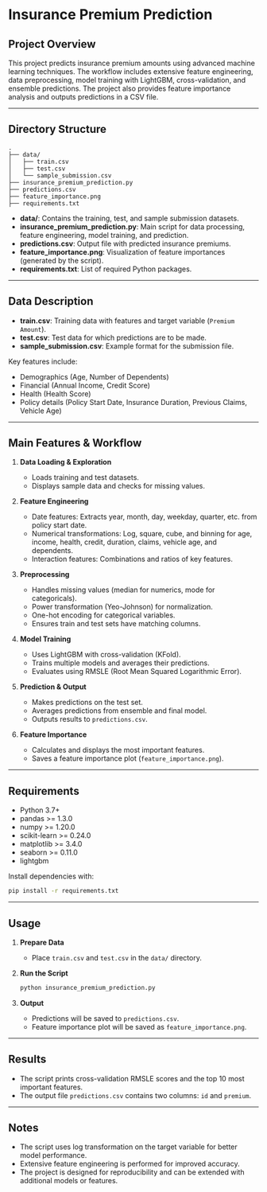# Insurance Premium Prediction

## Project Overview

This project predicts insurance premium amounts using advanced machine learning techniques. The workflow includes extensive feature engineering, data preprocessing, model training with LightGBM, cross-validation, and ensemble predictions. The project also provides feature importance analysis and outputs predictions in a CSV file.

---

## Directory Structure

```
.
├── data/
│   ├── train.csv
│   ├── test.csv
│   └── sample_submission.csv
├── insurance_premium_prediction.py
├── predictions.csv
├── feature_importance.png
├── requirements.txt
```

- **data/**: Contains the training, test, and sample submission datasets.
- **insurance_premium_prediction.py**: Main script for data processing, feature engineering, model training, and prediction.
- **predictions.csv**: Output file with predicted insurance premiums.
- **feature_importance.png**: Visualization of feature importances (generated by the script).
- **requirements.txt**: List of required Python packages.

---

## Data Description

- **train.csv**: Training data with features and target variable (`Premium Amount`).
- **test.csv**: Test data for which predictions are to be made.
- **sample_submission.csv**: Example format for the submission file.

Key features include:
- Demographics (Age, Number of Dependents)
- Financial (Annual Income, Credit Score)
- Health (Health Score)
- Policy details (Policy Start Date, Insurance Duration, Previous Claims, Vehicle Age)

---

## Main Features & Workflow

1. **Data Loading & Exploration**
   - Loads training and test datasets.
   - Displays sample data and checks for missing values.

2. **Feature Engineering**
   - Date features: Extracts year, month, day, weekday, quarter, etc. from policy start date.
   - Numerical transformations: Log, square, cube, and binning for age, income, health, credit, duration, claims, vehicle age, and dependents.
   - Interaction features: Combinations and ratios of key features.

3. **Preprocessing**
   - Handles missing values (median for numerics, mode for categoricals).
   - Power transformation (Yeo-Johnson) for normalization.
   - One-hot encoding for categorical variables.
   - Ensures train and test sets have matching columns.

4. **Model Training**
   - Uses LightGBM with cross-validation (KFold).
   - Trains multiple models and averages their predictions.
   - Evaluates using RMSLE (Root Mean Squared Logarithmic Error).

5. **Prediction & Output**
   - Makes predictions on the test set.
   - Averages predictions from ensemble and final model.
   - Outputs results to `predictions.csv`.

6. **Feature Importance**
   - Calculates and displays the most important features.
   - Saves a feature importance plot (`feature_importance.png`).

---

## Requirements

- Python 3.7+
- pandas >= 1.3.0
- numpy >= 1.20.0
- scikit-learn >= 0.24.0
- matplotlib >= 3.4.0
- seaborn >= 0.11.0
- lightgbm

Install dependencies with:
```bash
pip install -r requirements.txt
```

---

## Usage

1. **Prepare Data**
   - Place `train.csv` and `test.csv` in the `data/` directory.

2. **Run the Script**
   ```bash
   python insurance_premium_prediction.py
   ```

3. **Output**
   - Predictions will be saved to `predictions.csv`.
   - Feature importance plot will be saved as `feature_importance.png`.

---

## Results

- The script prints cross-validation RMSLE scores and the top 10 most important features.
- The output file `predictions.csv` contains two columns: `id` and `premium`.

---

## Notes

- The script uses log transformation on the target variable for better model performance.
- Extensive feature engineering is performed for improved accuracy.
- The project is designed for reproducibility and can be extended with additional models or features. 
